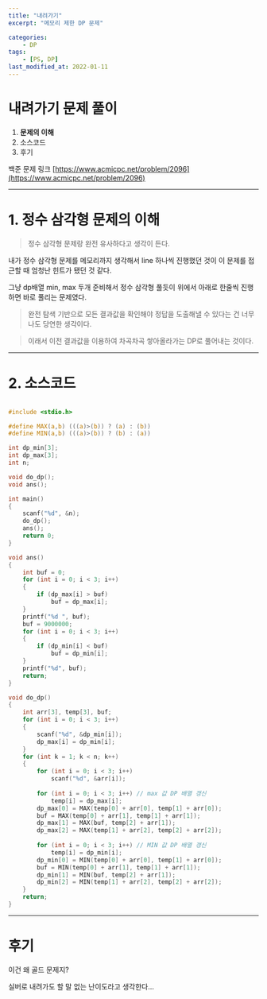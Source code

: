 ```yaml
---
title: "내려가기"
excerpt: "메모리 제한 DP 문제"

categories:
    - DP
tags:
    - [PS, DP]
last_modified_at: 2022-01-11 
---
```

# 내려가기 문제 풀이
1. **문제의 이해**
2. 소스코드
3. 후기

백준 문제 링크 [https://www.acmicpc.net/problem/2096](https://www.acmicpc.net/problem/2096)


---

# 1. 정수 삼각형 문제의 이해

>정수 삼각형 문제랑 완전 유사하다고 생각이 든다.

내가 정수 삼각형 문제를 메모리까지 생각해서 line 하나씩 진행했던 것이 이 문제를 접근할 때 엄청난 힌트가 됐던 것 같다.

그냥 dp배열 min, max 두개 준비해서 정수 삼각형 풀듯이 위에서 아래로 한줄씩 진행하면 바로 풀리는 문제였다.


>완전 탐색 기반으로 모든 결과값을 확인해야 정답을 도출해낼 수 있다는 건 너무나도 당연한 생각이다.

>이래서 이전 결과값을 이용하여 차곡차곡 쌓아올라가는 DP로 풀어내는 것이다. 


---

# 2. 소스코드

```c

#include <stdio.h>

#define MAX(a,b) (((a)>(b)) ? (a) : (b)) 
#define MIN(a,b) (((a)>(b)) ? (b) : (a))

int dp_min[3];
int dp_max[3];
int n;

void do_dp();
void ans();

int main()
{
	scanf("%d", &n);
	do_dp();
	ans();
	return 0;
}

void ans()
{
	int buf = 0;
	for (int i = 0; i < 3; i++)
	{
		if (dp_max[i] > buf)
			buf = dp_max[i];
	}
	printf("%d ", buf);
	buf = 9000000;
	for (int i = 0; i < 3; i++)
	{
		if (dp_min[i] < buf)
			buf = dp_min[i];
	}
	printf("%d", buf);
	return;
}

void do_dp()
{
	int arr[3], temp[3], buf;
	for (int i = 0; i < 3; i++)
	{
		scanf("%d", &dp_min[i]);
		dp_max[i] = dp_min[i];
	}
	for (int k = 1; k < n; k++)
	{
		for (int i = 0; i < 3; i++)
			scanf("%d", &arr[i]);
		
		for (int i = 0; i < 3; i++) // max 값 DP 배열 갱신
			temp[i] = dp_max[i];
		dp_max[0] = MAX(temp[0] + arr[0], temp[1] + arr[0]);
		buf = MAX(temp[0] + arr[1], temp[1] + arr[1]);
		dp_max[1] = MAX(buf, temp[2] + arr[1]);
		dp_max[2] = MAX(temp[1] + arr[2], temp[2] + arr[2]);
		
		for (int i = 0; i < 3; i++) // MIN 값 DP 배열 갱신
			temp[i] = dp_min[i];
		dp_min[0] = MIN(temp[0] + arr[0], temp[1] + arr[0]);
		buf = MIN(temp[0] + arr[1], temp[1] + arr[1]);
		dp_min[1] = MIN(buf, temp[2] + arr[1]);
		dp_min[2] = MIN(temp[1] + arr[2], temp[2] + arr[2]);
	}
	return;
}
```


---

# 후기

이건 왜 골드 문제지?

실버로 내려가도 할 말 없는 난이도라고 생각한다...